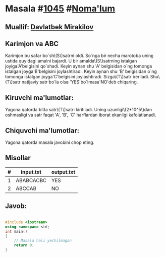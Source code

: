 
<h1>Masala #<a href="https://robocontest.uz/tasks/1045">1045</a> #<a href="https://robocontest.uz/tasks?category=1">Noma'lum</a></h1>
<h2> Muallif: <a href="https://robocontest.uz/profile/mdspro">Davlatbek Mirakilov</a></h2>
<h2>Karimjon va ABC</h2>
<p>Karimjon bu safar bo`sh\(S\)satrni oldi. So`nga bir necha marotoba uning ustida quyidagi amalni bajardi.
U bir amalda\(S\)satrning istalgan joyiga'A'belgisini qo`shadi. Keyin aynan shu 'A' belgisidan o`ng tomonga istalgan joyga'B'belgisini joylashtiradi. Keyin aynan shu 'B' belgisidan o`ng tomonga istalgan joyga'C'belgisini joylashtiradi.
Sizga\(T\)satr beriladi. Shu\(T\)satr natijaviy satr bo`la olsa 'YES'bo`lmasa'NO'deb chiqaring.</p>
<h2>Kiruvchi ma'lumotlar:</h2>
<p>Yagona qatorda bitta satr\(T\)satri kiritiladi. Uning uzunligi\(2*10^5\)dan oshmasligi va satr faqat 'A', 'B', 'C' harflardan iborat ekanligi kafolatlanadi.</p>
<h2>Chiquvchi ma'lumotlar:</h2>
<p>Yagona qatorda masala javobini chop eting.</p>
<h2>Misollar</h2>
<table>
    <thead>
        <tr>
            <th>#</th>
            <th>input.txt</th>
            <th>output.txt</th>
        </tr>
    </thead>
    <tbody>
            <tr>
                <td>1</td>
                <td>ABABCACBC</td>
                <td>YES</td>
            </tr>
            <tr>
                <td>2</td>
                <td>ABCCAB</td>
                <td>NO</td>
            </tr>
    </tbody>
    </table>
    
<h2>Javob:</h2>

######
```cpp
#include <iostream>
using namespace std;
int main()
{
    // Masala hali yechilmagan
    return 0;
}
```
